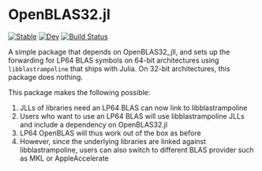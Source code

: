 # OpenBLAS32.jl

[![Stable](https://img.shields.io/badge/docs-stable-blue.svg)](https://JuliaLinearAlgebra.github.io/OpenBLAS32.jl/stable/)
[![Dev](https://img.shields.io/badge/docs-dev-blue.svg)](https://JuliaLinearAlgebra.github.io/OpenBLAS32.jl/dev/)
[![Build Status](https://github.com/JuliaLinearAlgebra/OpenBLAS32.jl/actions/workflows/CI.yml/badge.svg?branch=main)](https://github.com/JuliaLinearAlgebra/OpenBLAS32.jl/actions/workflows/CI.yml?query=branch%3Amain)

A simple package that depends on OpenBLAS32_jll, and sets up the
forwarding for LP64 BLAS symbols on 64-bit architectures using
`libblastrampoline` that ships with Julia. On 32-bit architectures,
this package does nothing.

This package makes the following possible:
1. JLLs of libraries need an LP64 BLAS can now link to libblastrampoline
2. Users who want to use an LP64 BLAS will use libblastrampoline JLLs and include a dependency on OpenBLAS32.jl
3. LP64 OpenBLAS will thus work out of the box as before
4. However, since the underlying libraries are linked against libblastrampoline, users can also switch to different BLAS provider such as MKL or AppleAccelerate
